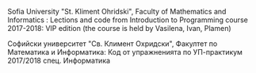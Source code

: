 Sofia University "St. Kliment Ohridski", Faculty of Mathematics and Informatics :
Lections and code from Introduction to Programming course 2017-2018: VIP edition (the course is held by Vasilena, Ivan, Plamen)


Софийски университет "Св. Климент Охридски", Факултет по Математика и Информатика:
Код от упражненията по УП-практикум 2017/2018 спец. Информатика
